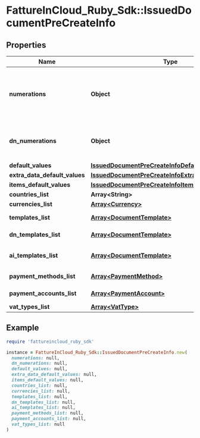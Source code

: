 # FattureInCloud_Ruby_Sdk::IssuedDocumentPreCreateInfo

## Properties

| Name | Type | Description | Notes |
| ---- | ---- | ----------- | ----- |
| **numerations** | **Object** | Next numbers by year and numeration name (for the given document type). | [optional] |
| **dn_numerations** | **Object** | Next numbers by year and numeration name (for delivery_notes). | [optional] |
| **default_values** | [**IssuedDocumentPreCreateInfoDefaultValues**](IssuedDocumentPreCreateInfoDefaultValues.md) |  | [optional] |
| **extra_data_default_values** | [**IssuedDocumentPreCreateInfoExtraDataDefaultValues**](IssuedDocumentPreCreateInfoExtraDataDefaultValues.md) |  | [optional] |
| **items_default_values** | [**IssuedDocumentPreCreateInfoItemsDefaultValues**](IssuedDocumentPreCreateInfoItemsDefaultValues.md) |  | [optional] |
| **countries_list** | **Array&lt;String&gt;** | Countries list. | [optional] |
| **currencies_list** | [**Array&lt;Currency&gt;**](Currency.md) | Currencies list. | [optional] |
| **templates_list** | [**Array&lt;DocumentTemplate&gt;**](DocumentTemplate.md) | Document templates list. | [optional] |
| **dn_templates_list** | [**Array&lt;DocumentTemplate&gt;**](DocumentTemplate.md) | Delivery note templates list. | [optional] |
| **ai_templates_list** | [**Array&lt;DocumentTemplate&gt;**](DocumentTemplate.md) | Accompanying invoice templates list. | [optional] |
| **payment_methods_list** | [**Array&lt;PaymentMethod&gt;**](PaymentMethod.md) | Payment methods list. | [optional] |
| **payment_accounts_list** | [**Array&lt;PaymentAccount&gt;**](PaymentAccount.md) | Payment accounts list. | [optional] |
| **vat_types_list** | [**Array&lt;VatType&gt;**](VatType.md) | Vat types list. | [optional] |

## Example

```ruby
require 'fattureincloud_ruby_sdk'

instance = FattureInCloud_Ruby_Sdk::IssuedDocumentPreCreateInfo.new(
  numerations: null,
  dn_numerations: null,
  default_values: null,
  extra_data_default_values: null,
  items_default_values: null,
  countries_list: null,
  currencies_list: null,
  templates_list: null,
  dn_templates_list: null,
  ai_templates_list: null,
  payment_methods_list: null,
  payment_accounts_list: null,
  vat_types_list: null
)
```

